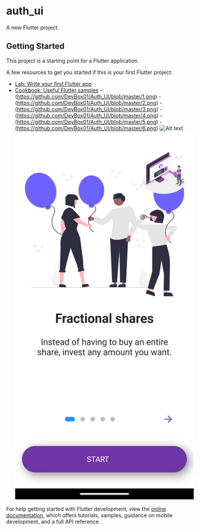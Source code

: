 # auth_ui

A new Flutter project.

## Getting Started

This project is a starting point for a Flutter application.

A few resources to get you started if this is your first Flutter project:

- [Lab: Write your first Flutter app](https://docs.flutter.dev/get-started/codelab)
- [Cookbook: Useful Flutter samples](https://docs.flutter.dev/cookbook)
-(https://github.com/DevBox01/Auth_UI/blob/master/1.png)
-(https://github.com/DevBox01/Auth_UI/blob/master/2.png)
-(https://github.com/DevBox01/Auth_UI/blob/master/3.png)
-(https://github.com/DevBox01/Auth_UI/blob/master/4.png)
-(https://github.com/DevBox01/Auth_UI/blob/master/5.png)
-(https://github.com/DevBox01/Auth_UI/blob/master/6.png)
![Alt text]([http://full/path/to/img.jpg](https://github.com/DevBox01/Auth_UI/blob/master/6.png) "Optional title")
![ScreenShot](https://github.com/DevBox01/Auth_UI/blob/master/1.png)


For help getting started with Flutter development, view the
[online documentation](https://docs.flutter.dev/), which offers tutorials,
samples, guidance on mobile development, and a full API reference.
